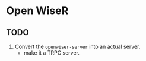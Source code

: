 # Open WiseR

## TODO

1. Convert the `openwiser-server` into an actual server.
   - make it a TRPC server.
